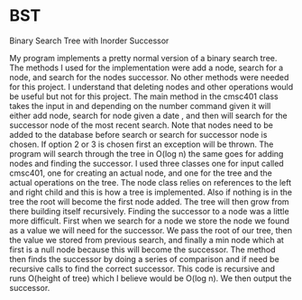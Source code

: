 BST
===

Binary Search Tree with Inorder Successor 

My program implements a pretty normal version of a binary search tree. The methods I used for the implementation were add a node, search for a node, and search for the nodes successor. No other methods were needed for this project. I understand that deleting nodes and other operations would be useful but not for this project. The main method in the cmsc401 class takes the input in and depending on the number command given it will either add node, search for node given a date , and then will search for the successor node of the most recent search. Note that nodes need to be added to the database before search or search for successor node is chosen. If option 2 or 3 is chosen first an exception will be thrown. The program will search through the tree in O(log n) the same goes for adding nodes and finding the successor. I used three classes one for input called cmsc401, one for creating an actual node, and one for the tree and the actual operations on the tree.  The node class relies on references to the left and right child and this is how a tree is implemented. Also if nothing is in the tree the root will become the first node added. The tree will then grow from there building itself recursively. Finding the successor to a node was a little more difficult. First when we search for a node we store the node we found as a value we will need for the successor. We pass the root of our tree, then the value we stored from previous search, and finally a min node which at first is a null node because this will become the successor. The method then finds the successor by doing a series of comparison and if need be recursive calls to find the correct successor. This code is recursive and runs O(height of tree) which I believe would be O(log n). We then output the successor. 
